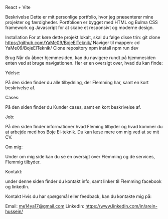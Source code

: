 React + Vite

Beskrivelse
Dette er mit personlige portfolio, hvor jeg præsenterer mine projekter og færdigheder. Portfolioen er bygget med HTML og Bulma CSS framework og Javascript for at skabe et responsivt og moderne design.


Installation
For at køre dette projekt lokalt, skal du følge disse trin: git clone https://github.com/YaMe09/BojeElTeknik/ Naviger til mappen: cd YaMe09/BojeElTeknik/
Clone repository 
npm install
npm run dev

Brug
Når du åbner hjemmesiden, kan du navigere rundt på hjemmesiden enten ved at bruge navigationen. Her er en oversigt over, hvad du kan finde:

 Ydelse:

 På den siden finder du alle tilbydning, der Flemming har, samt en kort beskrivelse af.

Cases:

På den siden finder du Kunder cases, samt en kort beskrivelse af. 

Job:

På den siden finder informationer hvad Fleming tilbyder og hvad kommer du at arbejde med hos Boje El-teknik.
Du kan læse mere om mig ved at se mit CV.

Om mig:

Under om mig side kan du se en oversigt over Flemming og de services, Flemmig tilbyder.

Kontakt:

under denne siden finder du kontakt info, samt linker til Flemming facebook og linkedIn.


Kontakt
Hvis du har spørgsmål eller feedback, kan du kontakte mig på:

Email: me14ya17@gmail.com
LinkedIn: https://www.linkedin.com/in/arein-hussein/
